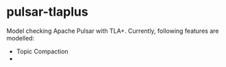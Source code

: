 # pulsar-tlaplus
Model checking Apache Pulsar with TLA+.
Currently, following features are modelled:
- Topic Compaction
- 